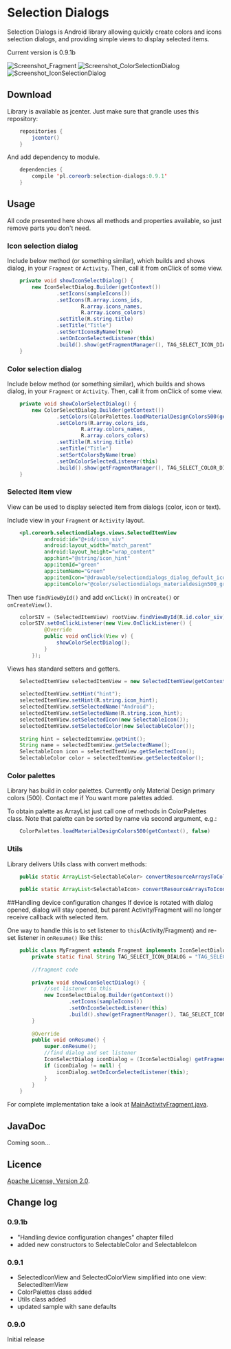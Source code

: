 # Selection Dialogs
Selection Dialogs is Android library allowing quickly create colors and icons selection dialogs, and providing simple views to display selected items.

Current version is 0.9.1b

![Screenshot_Fragment](https://github.com/ZaYeR-PL/SelectionDialogs/blob/master/screens/Screenshot_Fragment.png?raw=true)
![Screenshot_ColorSelectionDialog](https://github.com/ZaYeR-PL/SelectionDialogs/blob/master/screens/Screenshot_ColorSelectionDialog.png?raw=true)
![Screenshot_IconSelectionDialog](https://github.com/ZaYeR-PL/SelectionDialogs/blob/master/screens/Screenshot_IconSelectionDialog.png?raw=true)

## Download
Library is available as jcenter. Just make sure that grandle uses this repository:

```java
    repositories {
        jcenter()
    }
```

And add dependency to module.

```java
    dependencies {
        compile 'pl.coreorb:selection-dialogs:0.9.1'
    }
```

## Usage
All code presented here shows all methods and properties available, so just remove parts you don't need.

### Icon selection dialog
Include below method (or something similar), which builds and shows dialog, in your `Fragment` or `Activity`. Then, call it from onClick of some view.

```java
    private void showIconSelectDialog() {
        new IconSelectDialog.Builder(getContext())
                .setIcons(sampleIcons())
                .setIcons(R.array.icons_ids,
                        R.array.icons_names,
                        R.array.icons_colors)
                .setTitle(R.string.title)
                .setTitle("Title")
                .setSortIconsByName(true)
                .setOnIconSelectedListener(this)
                .build().show(getFragmentManager(), TAG_SELECT_ICON_DIALOG);
    }
```

### Color selection dialog
Include below method (or something similar), which builds and shows dialog, in your `Fragment` or `Activity`. Then, call it from onClick of some view.

```java
    private void showColorSelectDialog() {
        new ColorSelectDialog.Builder(getContext())
                .setColors(ColorPalettes.loadMaterialDesignColors500(getContext(), false))
                .setColors(R.array.colors_ids,
                        R.array.colors_names,
                        R.array.colors_colors)
                .setTitle(R.string.title)
                .setTitle("Title")
                .setSortColorsByName(true)
                .setOnColorSelectedListener(this)
                .build().show(getFragmentManager(), TAG_SELECT_COLOR_DIALOG);
    }
```

### Selected item view
View can be used to display selected item from dialogs (color, icon or text).

Include view in your `Fragment` or `Activity` layout.

```xml
    <pl.coreorb.selectiondialogs.views.SelectedItemView
            android:id="@+id/icon_siv"
            android:layout_width="match_parent"
            android:layout_height="wrap_content"
            app:hint="@string/icon_hint"
            app:itemId="green"
            app:itemName="Green"
            app:itemIcon="@drawable/selectiondialogs_dialog_default_icon"
            app:itemColor="@color/selectiondialogs_materialdesign500_green"/>
```

Then use `findViewById()` and add `onClick()` in `onCreate()` or `onCreateView()`.

```java
    colorSIV = (SelectedItemView) rootView.findViewById(R.id.color_siv);
    colorSIV.setOnClickListener(new View.OnClickListener() {
            @Override
            public void onClick(View v) {
                showColorSelectDialog();
            }
        });
```

Views has standard setters and getters.

```java
    SelectedItemView selectedItemView = new SelectedItemView(getContext());
    
    selectedItemView.setHint("hint");
    selectedItemView.setHint(R.string.icon_hint);
    selectedItemView.setSelectedName("Android");
    selectedItemView.setSelectedName(R.string.icon_hint);
    selectedItemView.setSelectedIcon(new SelectableIcon());
    selectedItemView.setSelectedColor(new SelectableColor());
    
    String hint = selectedItemView.getHint();
    String name = selectedItemView.getSelectedName();
    SelectableIcon icon = selectedItemView.getSelectedIcon();
    SelectableColor color = selectedItemView.getSelectedColor();
```

### Color palettes
Library has build in color palettes. Currently only Material Design primary colors (500).
Contact me if You want more palettes added.

To obtain palette as ArrayList<SelectableColor> just call one of methods in ColorPalettes class.
Note that palette can be sorted by name via second argument, e.g.:

```java
    ColorPalettes.loadMaterialDesignColors500(getContext(), false)
```

### Utils
Library delivers Utils class with convert methods:

```java
    public static ArrayList<SelectableColor> convertResourceArraysToColorsArrayList(Context context, boolean sortByName, @ArrayRes int idsArray, @ArrayRes int namesArray, @ArrayRes int colorsArray)
    
    public static ArrayList<SelectableIcon> convertResourceArraysToIconsArrayList(Context context, boolean sortByName, @ArrayRes int idsArray, @ArrayRes int namesArray, @ArrayRes int drawablesArray)
```


##Handling device configuration changes
If device is rotated with dialog opened, dialog will stay opened, but parent Activity/Fragment will no longer receive callback with selected item.

One way to handle this is to set listener to `this`(Activity/Fragment) and re-set listener in `onResume()` like this:

```java
    public class MyFragment extends Fragment implements IconSelectDialog.OnIconSelectedListener {
        private static final String TAG_SELECT_ICON_DIALOG = "TAG_SELECT_ICON_DIALOG";
        
        //fragment code
        
        private void showIconSelectDialog() {
            //set listener to this
            new IconSelectDialog.Builder(getContext())
                    .setIcons(sampleIcons())
                    .setOnIconSelectedListener(this)
                    .build().show(getFragmentManager(), TAG_SELECT_ICON_DIALOG);
        }
        
        @Override
        public void onResume() {
            super.onResume();
            //find dialog and set listener
            IconSelectDialog iconDialog = (IconSelectDialog) getFragmentManager().findFragmentByTag(TAG_SELECT_ICON_DIALOG);
            if (iconDialog != null) {
                iconDialog.setOnIconSelectedListener(this);
            }
        }
    }
```

For complete implementation take a look at [MainActivityFragment.java](sample/src/main/java/pl/coreorb/selectiondialogssample/MainActivityFragment.java).

## JavaDoc
Coming soon...

## Licence

[Apache License, Version 2.0](LICENCE).

## Change log

### 0.9.1b
- "Handling device configuration changes" chapter filled
- added new constructors to SelectableColor and SelectableIcon

### 0.9.1
- SelectedIconView and SelectedColorView simplified into one view: SelectedItemView
- ColorPalettes class added
- Utils class added
- updated sample with sane defaults

### 0.9.0
Initial release
